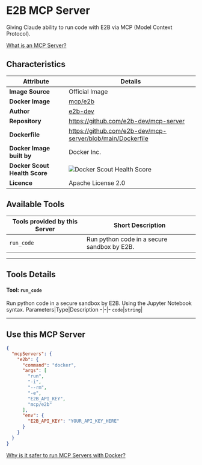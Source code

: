 # E2B MCP Server

Giving Claude ability to run code with E2B via MCP (Model Context Protocol).

[What is an MCP Server?](https://www.anthropic.com/news/model-context-protocol)

## Characteristics
Attribute|Details|
|-|-|
**Image Source**|Official Image
**Docker Image**|[mcp/e2b](https://hub.docker.com/repository/docker/mcp/e2b)
**Author**|[e2b-dev](https://github.com/e2b-dev)
**Repository**|https://github.com/e2b-dev/mcp-server
**Dockerfile**|https://github.com/e2b-dev/mcp-server/blob/main/Dockerfile
**Docker Image built by**|Docker Inc.
**Docker Scout Health Score**| ![Docker Scout Health Score](https://api.scout.docker.com/v1/policy/insights/org-image-score/badge/mcp/e2b)
**Licence**|Apache License 2.0

## Available Tools
Tools provided by this Server|Short Description
-|-
`run_code`|Run python code in a secure sandbox by E2B.|

---
## Tools Details

#### Tool: **`run_code`**
Run python code in a secure sandbox by E2B. Using the Jupyter Notebook syntax.
Parameters|Type|Description
-|-|-
`code`|`string`|

---
## Use this MCP Server

```json
{
  "mcpServers": {
    "e2b": {
      "command": "docker",
      "args": [
        "run",
        "-i",
        "--rm",
        "-e",
        "E2B_API_KEY",
        "mcp/e2b"
      ],
      "env": {
        "E2B_API_KEY": "YOUR_API_KEY_HERE"
      }
    }
  }
}
```

[Why is it safer to run MCP Servers with Docker?](https://www.docker.com/blog/the-model-context-protocol-simplifying-building-ai-apps-with-anthropic-claude-desktop-and-docker/)
